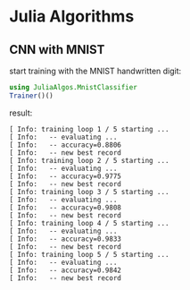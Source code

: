 # Julia Algorithms

## CNN with MNIST

start training with the MNIST handwritten digit:

```julia
using JuliaAlgos.MnistClassifier
Trainer()()
```

result:

```
[ Info: training loop 1 / 5 starting ...
[ Info:   -- evaluating ...
[ Info:   -- accuracy=0.8806
[ Info:   -- new best record
[ Info: training loop 2 / 5 starting ...
[ Info:   -- evaluating ...
[ Info:   -- accuracy=0.9775
[ Info:   -- new best record
[ Info: training loop 3 / 5 starting ...
[ Info:   -- evaluating ...
[ Info:   -- accuracy=0.9808
[ Info:   -- new best record
[ Info: training loop 4 / 5 starting ...
[ Info:   -- evaluating ...
[ Info:   -- accuracy=0.9833
[ Info:   -- new best record
[ Info: training loop 5 / 5 starting ...
[ Info:   -- evaluating ...
[ Info:   -- accuracy=0.9842
[ Info:   -- new best record
```
